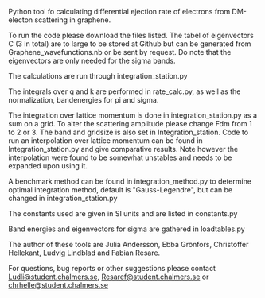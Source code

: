 Python tool fo calculating differential ejection rate of electrons from DM-electon scattering in graphene.

To run the code please download the files listed. The tabel of eigenvectors C (3 in total) are to large to be stored at Github but can be generated from Graphene_wavefunctions.nb or be sent by request. Do note that the eigenvectors are only needed for the sigma bands.

The calculations are run through integration_station.py 

The integrals over q and k are performed in rate_calc.py, as well as the normalization, bandenergies for pi and sigma. 

The integration over lattice momentum is done in integration_station.py as a sum on a grid. To alter the scattering amplitude please change Fdm from 1 to 2 or 3. The band and gridsize is also set in Integration_station.
Code to run an interpolation over lattice momentum can be found in Integration_station.py and give comparative results. Note however the interpolation were found to be somewhat unstables and needs to be expanded upon using it.

A benchmark method can be found in integration_method.py to determine optimal integration method, default is "Gauss-Legendre", but can be changed in integration_station.py

The constants used are given in SI units and are listed in constants.py 

Band energies and eigenvectors for sigma are gathered in loadtables.py 

The author of these tools are Julia Andersson, Ebba Grönfors, Christoffer Hellekant, Ludvig Lindblad and Fabian Resare.

For questions, bug reports or other suggestions please contact Ludli@student.chalmers.se, Resaref@student.chalmers.se 
or chrhelle@student.chalmers.se

